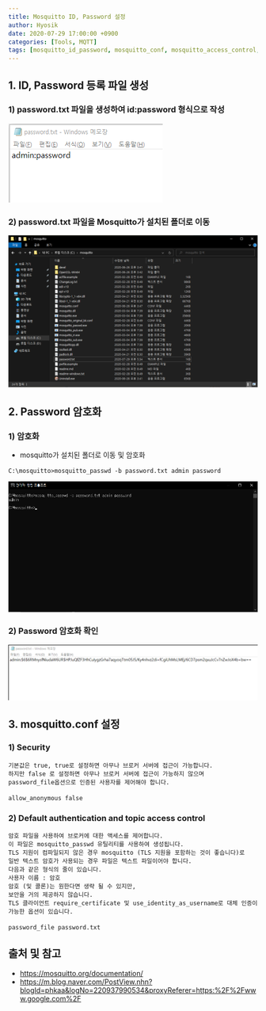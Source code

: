 ```yaml
---
title: Mosquitto ID, Password 설정
author: Hyosik
date: 2020-07-29 17:00:00 +0900
categories: [Tools, MQTT]
tags: [mosquitto_id_password, mosquitto_conf, mosquitto_access_control, mosquitto_authentication]
---
```


## 1. ID, Password 등록 파일 생성

### 1) password.txt 파일을 생성하여 id:password 형식으로 작성

![img001](/assets/img/2020-07-29-mosquitto-id-password-setting/img001.png)

### 2) password.txt 파일을 Mosquitto가 설치된 폴더로 이동

![img002](/assets/img/2020-07-29-mosquitto-id-password-setting/img002.png)

## 2. Password 암호화

### 1) 암호화

* mosquitto가 설치된 폴더로 이동 및 암호화

```command
C:\mosquitto>mosquitto_passwd -b password.txt admin password
```

![img003](/assets/img/2020-07-29-mosquitto-id-password-setting/img003.png)

### 2) Password 암호화 확인

![img004](/assets/img/2020-07-29-mosquitto-id-password-setting/img004.png)

## 3. mosquitto.conf 설정

### 1) Security

```text
기본값은 true, true로 설정하면 아무나 브로커 서버에 접근이 가능합니다.
하지만 false 로 설정하면 아무나 브로커 서버에 접근이 가능하지 않으며
password_file옵션으로 인증된 사용자를 제어해야 합니다.

allow_anonymous false
```

### 2) Default authentication and topic access control

```text
암호 파일을 사용하여 브로커에 대한 액세스를 제어합니다.
이 파일은 mosquitto_passwd 유틸리티를 사용하여 생성됩니다.
TLS 지원이 컴파일되지 않은 경우 mosquitto (TLS 지원을 포함하는 것이 좋습니다)로
일반 텍스트 암호가 사용되는 경우 파일은 텍스트 파일이어야 합니다.
다음과 같은 형식의 줄이 있습니다.
사용자 이름 : 암호
암호 (및 콜론)는 원한다면 생략 될 수 있지만,
보안을 거의 제공하지 않습니다.
TLS 클라이언트 require_certificate 및 use_identity_as_username로 대체 인증이 가능한 옵션이 있습니다.

password_file password.txt
```

## 출처 및 참고
* <https://mosquitto.org/documentation/>
* <https://m.blog.naver.com/PostView.nhn?blogId=phkaa&logNo=220937990534&proxyReferer=https:%2F%2Fwww.google.com%2F>
